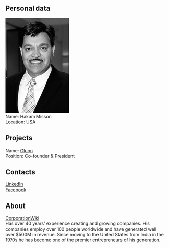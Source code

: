 ## Personal data
![hakam_misson photo](photo/hakam_misson.jpg)  
Name:   Hakam Misson  
Location: USA
## Projects 
Name: [Gluon](../projects/gluon.md)  
Position: Co-founder & President  
## Contacts
[LinkedIn](https://www.linkedin.com/in/hakam-misson-ab607167/)    
[Facebook](https://www.facebook.com/hakam.misson)  
## About
[CorporationWiki](https://www.corporationwiki.com/California/Livermore/hakam-s-misson/43272690.aspx)  
Has over 40 years’ experience creating and growing companies. His companies employ over 100 people worldwide and have generated well over $500M in revenue. Since moving to the United States from India in the 1970s he has become one of the premier entrepreneurs of his generation.
